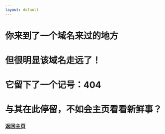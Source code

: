 ```yaml
---
layout: default
---
```

# 你来到了一个域名来过的地方
# 但很明显该域名走远了！
# 它留下了一个记号：404
# 与其在此停留，不如会主页看看新鲜事？
### [返回主页](https://a2791595978.github.io/)
